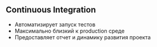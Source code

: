 ##  Continuous Integration

* Автоматизирует запуск тестов
* Максимально близкий к production среде
* Предоставляет отчет и динамику развития проекта
